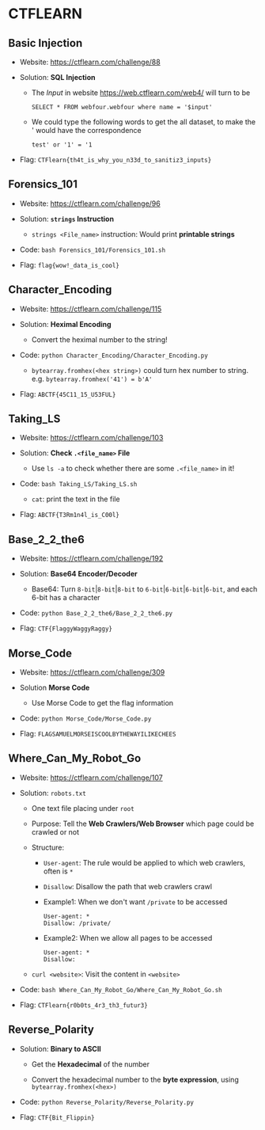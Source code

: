# CTFLEARN

## Basic Injection

* Website: https://ctflearn.com/challenge/88

* Solution: **SQL Injection**

    * The *Input* in website https://web.ctflearn.com/web4/ will turn to be 
        ```
        SELECT * FROM webfour.webfour where name = '$input'
        ```
    * We could type the following words to get the all dataset, to make the ' would have the correspondence
        ```
        test' or '1' = '1 
        ```
* Flag: ```CTFlearn{th4t_is_why_you_n33d_to_sanitiz3_inputs}```

## Forensics_101 

* Website: https://ctflearn.com/challenge/96

* Solution: **```strings``` Instruction**

    * ```strings <File_name>``` instruction: Would print **printable strings**

* Code: ```bash Forensics_101/Forensics_101.sh```

* Flag: ```flag{wow!_data_is_cool}```
    
## Character_Encoding

* Website: https://ctflearn.com/challenge/115

* Solution: **Heximal Encoding**

    * Convert the heximal number to the string!

* Code: ```python Character_Encoding/Character_Encoding.py```

    * ```bytearray.fromhex(<hex string>)``` could turn hex number to string. e.g. ```bytearray.fromhex('41') = b'A'```

* Flag: ```ABCTF{45C11_15_U53FUL}```

## Taking_LS

* Website: https://ctflearn.com/challenge/103

* Solution: **Check ```.<file_name>``` File**

    * Use ```ls -a``` to check whether there are some ```.<file_name>``` in it!

* Code: ```bash Taking_LS/Taking_LS.sh```

    * ```cat```: print the text in the file

* Flag: ```ABCTF{T3Rm1n4l_is_C00l}```

## Base_2_2_the6

* Website: https://ctflearn.com/challenge/192

* Solution: **Base64 Encoder/Decoder**

    * Base64: Turn ```8-bit```|```8-bit```|```8-bit``` to ```6-bit```|```6-bit```|```6-bit```|```6-bit```, and each 6-bit has a character

* Code: ```python Base_2_2_the6/Base_2_2_the6.py```

* Flag: ```CTF{FlaggyWaggyRaggy}```

## Morse_Code

* Website: https://ctflearn.com/challenge/309

* Solution **Morse Code**

    * Use Morse Code to get the flag information 

* Code: ```python Morse_Code/Morse_Code.py```

* Flag: ```FLAGSAMUELMORSEISCOOLBYTHEWAYILIKECHEES```

## Where_Can_My_Robot_Go

* Website: https://ctflearn.com/challenge/107

* Solution: ```robots.txt```

    * One text file placing under ```root```

    * Purpose: Tell the **Web Crawlers/Web Browser** which page could be crawled or not

    * Structure:
        
        * ```User-agent```: The rule would be applied to which web crawlers, often is ```*```
        
        * ```Disallow```: Disallow the path that web crawlers crawl

        * Example1: When we don't want ```/private``` to be accessed
            ```
            User-agent: *
            Disallow: /private/
            ```
        * Example2: When we allow all pages to be accessed
            ```
            User-agent: *
            Disallow: 
            ```
    
    * ```curl <website>```: Visit the content in ```<website>``` 

* Code: ```bash Where_Can_My_Robot_Go/Where_Can_My_Robot_Go.sh```

* Flag: ```CTFlearn{r0b0ts_4r3_th3_futur3}```

## Reverse_Polarity

* Solution: **Binary to ASCII**

    * Get the **Hexadecimal** of the number

    * Convert the hexadecimal number to the **byte expression**, using ```bytearray.fromhex(<hex>)```

* Code: ```python Reverse_Polarity/Reverse_Polarity.py```

* Flag: ```CTF{Bit_Flippin}```